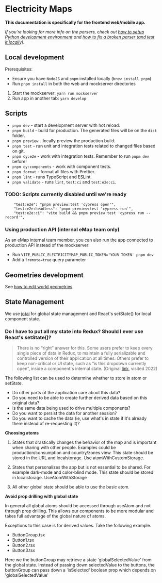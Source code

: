 # Electricity Maps

**This documentation is specifically for the frontend web/mobile app.**

_If you're looking for more info on the parsers, check out [how to setup Python development environment](https://github.com/electricityMaps/electricitymaps-contrib/wiki/Set-up-local-environment#setup-python-development-environment) and [how to fix a broken parser (and test it locally)](https://github.com/electricityMaps/electricitymaps-contrib/wiki/Fixing-a-broken-parser)._

## Local development

Prerequisites:

- Ensure you have `NodeJS` and `pnpm` installed locally (`brew install pnpm`)
- Run `pnpm install` in both the web and mockserver directories

1. Start the mockserver: `yarn run mockserver`
2. Run app in another tab: `yarn develop`

## Scripts

- `pnpm dev` - start a development server with hot reload.
- `pnpm build` - build for production. The generated files will be on the `dist` folder.
- `pnpm preview` - locally preview the production build.
- `pnpm test` - run unit and integration tests related to changed files based on git.
- `pnpm cy:e2e` - work with integration tests. Remember to run `pnpm dev` before!
- `pnpm cy:components` - work with component tests.
  <!-- - `pnpm test:ci` - run all unit and integration tests in CI mode. -->
  <!-- - `pnpm test:e2e` - run all e2e tests with the Cypress Test Runner. -->
  <!-- - `pnpm test:e2e:headless` - run all e2e tests headlessly. -->
- `pnpm format` - format all files with Prettier.
- `pnpm lint` - runs TypeScript and ESLint.
- `pnpm validate` - runs `lint`, `test:ci` and `test:e2e:ci`.

### TODO: Scripts currently disabled until we're ready

```
    "test:e2e": "pnpm preview:test 'cypress open'",
    "test:e2e:headless": "pnpm preview:test 'cypress run'",
    "test:e2e:ci": "vite build && pnpm preview:test 'cypress run --record'",
```

### Using production API (internal eMap team only)

As an eMap internal team member, you can also run the app connected to production API instead of the mockserver:

- Run `VITE_PUBLIC_ELECTRICITYMAP_PUBLIC_TOKEN='YOUR TOKEN' pnpm dev`
- Add a `?remote=true` query parameter

## Geometries development

See [how to edit world geometries](https://github.com/electricityMaps/electricitymaps-contrib/wiki/Edit-world-geometries).

## State Management

We use [jotai](https://jotai.org/) for global state management and React's setState() for local component state.

### Do I have to put all my state into Redux? Should I ever use React's setState()?

> There is no “right” answer for this. Some users prefer to keep every single piece of data in Redux, to maintain a fully serializable and controlled version of their application at all times. Others prefer to keep non-critical or UI state, such as “is this dropdown currently open”, inside a component's internal state. (Original [link](https://redux.js.org/faq/organizing-state#do-i-have-to-put-all-my-state-into-redux-should-i-ever-use-reacts-setstate), visited 2022)

The following list can be used to determine whether to store in atom or setState.

- Do other parts of the application care about this data?
- Do you need to be able to create further derived data based on this original data?
- Is the same data being used to drive multiple components?
- Do you want to persist the data for another session?
- Do you want to cache the data (ie, use what's in state if it's already there instead of re-requesting it)?

**Choosing atoms**

1. States that drastically changes the behavior of the map and is important when sharing with other people. Examples could be production/consumption and country/zones view. This state should be stored in the URL and localstorage. Use atomWithCustomStorage.

2. States that personalizes the app but is not essential to be shared. For example dark-mode and color-blind mode. This state should be stored in localstorage. UseAtomWithStorage

3. All other global state should be able to use the basic atom.

**Avoid prop drilling with global state**

In general all global atoms should be accessed through useAtom and not through prop drilling. This allows our components to be more modular and takes full advantage of the global nature of atoms.

Exceptions to this case is for derived values. Take the following example.

- ButtonGroup.tsx
- Button1.tsx
- Button2.tsx
- Button3.tsx

Here we the buttonGroup may retrieve a state 'globalSelectedValue' from the global state. Instead of passing down selectedValue to the buttons, the buttonGroup can pass down a 'isSelected' boolean prop which depends on 'globalSelectedValue'
